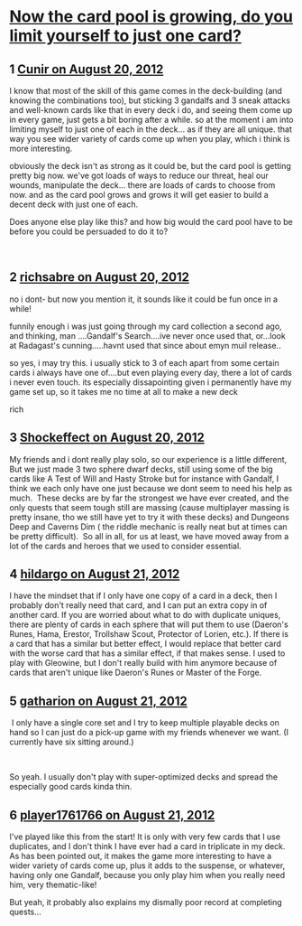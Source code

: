 # [Now the card pool is growing, do you limit yourself to just one card?](https://community.fantasyflightgames.com/topic/69514-now-the-card-pool-is-growing-do-you-limit-yourself-to-just-one-card/)

## 1 [Cunir on August 20, 2012](https://community.fantasyflightgames.com/topic/69514-now-the-card-pool-is-growing-do-you-limit-yourself-to-just-one-card/?do=findComment&comment=677578)

I know that most of the skill of this game comes in the deck-building (and knowing the combinations too), but sticking 3 gandalfs and 3 sneak attacks and well-known cards like that in every deck i do, and seeing them come up in every game, just gets a bit boring after a while. so at the moment i am into limiting myself to just one of each in the deck… as if they are all unique. that way you see wider variety of cards come up when you play, which i think is more interesting.

obviously the deck isn't as strong as it could be, but the card pool is getting pretty big now. we've got loads of ways to reduce our threat, heal our wounds, manipulate the deck… there are loads of cards to choose from now. and as the card pool grows and grows it will get easier to build a decent deck with just one of each.

Does anyone else play like this? and how big would the card pool have to be before you could be persuaded to do it to?

 

## 2 [richsabre on August 20, 2012](https://community.fantasyflightgames.com/topic/69514-now-the-card-pool-is-growing-do-you-limit-yourself-to-just-one-card/?do=findComment&comment=677597)

no i dont- but now you mention it, it sounds like it could be fun once in a while!

funnily enough i was just going through my card collection a second ago, and thinking, man ….Gandalf's Search….ive never once used that, or…look at Radagast's cunning…..havnt used that since about emyn muil release..

so yes, i may try this. i usually stick to 3 of each apart from some certain cards i always have one of….but even playing every day, there a lot of cards i never even touch. its especially dissapointing given i permanently have my game set up, so it takes me no time at all to make a new deck

rich

## 3 [Shockeffect on August 20, 2012](https://community.fantasyflightgames.com/topic/69514-now-the-card-pool-is-growing-do-you-limit-yourself-to-just-one-card/?do=findComment&comment=677603)

My friends and i dont really play solo, so our experience is a little different, But we just made 3 two sphere dwarf decks, still using some of the big cards like A Test of Will and Hasty Stroke but for instance with Gandalf, I think we each only have one just because we dont seem to need his help as much.  These decks are by far the strongest we have ever created, and the only quests that seem tough still are massing (cause multiplayer massing is pretty insane, tho we still have yet to try it with these decks) and Dungeons Deep and Caverns Dim ( the riddle mechanic is really neat but at times can be pretty difficult).  So all in all, for us at least, we have moved away from a lot of the cards and heroes that we used to consider essential.

## 4 [hildargo on August 21, 2012](https://community.fantasyflightgames.com/topic/69514-now-the-card-pool-is-growing-do-you-limit-yourself-to-just-one-card/?do=findComment&comment=677946)

I have the mindset that if I only have one copy of a card in a deck, then I probably don't really need that card, and I can put an extra copy in of another card. If you are worried about what to do with duplicate uniques, there are plenty of cards in each sphere that will put them to use (Daeron's Runes, Hama, Erestor, Trollshaw Scout, Protector of Lorien, etc.). If there is a card that has a similar but better effect, I would replace that better card with the worse card that has a similar effect, if that makes sense. I used to play with Gleowine, but I don't really build with him anymore because of cards that aren't unique like Daeron's Runes or Master of the Forge.

## 5 [gatharion on August 21, 2012](https://community.fantasyflightgames.com/topic/69514-now-the-card-pool-is-growing-do-you-limit-yourself-to-just-one-card/?do=findComment&comment=678001)

 I only have a single core set and I try to keep multiple playable decks on hand so I can just do a pick-up game with my friends whenever we want. (I currently have six sitting around.)

 

So yeah. I usually don't play with super-optimized decks and spread the especially good cards kinda thin.

## 6 [player1761766 on August 21, 2012](https://community.fantasyflightgames.com/topic/69514-now-the-card-pool-is-growing-do-you-limit-yourself-to-just-one-card/?do=findComment&comment=678183)

I've played like this from the start! It is only with very few cards that I use duplicates, and I don't think I have ever had a card in triplicate in my deck. As has been pointed out, it makes the game more interesting to have a wider variety of cards come up, plus it adds to the suspense, or whatever, having only one Gandalf, because you only play him when you really need him, very thematic-like!

But yeah, it probably also explains my dismally poor record at completing quests…

